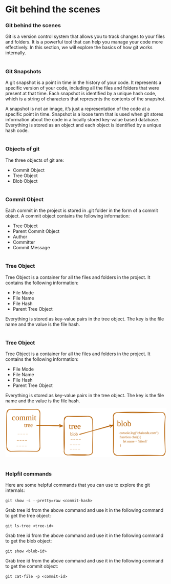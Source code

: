 # Git behind the scenes

### Git behind the scenes

Git is a version control system that allows you to track changes to your files and folders. It is a powerful tool that can help you manage your code more effectively. In this section, we will explore the basics of how git works internally.

#

### Git Snapshots

A git snapshot is a point in time in the history of your code. It represents a specific version of your code, including all the files and folders that were present at that time. Each snapshot is identified by a unique hash code, which is a string of characters that represents the contents of the snapshot.

A snapshot is not an image, it’s just a representation of the code at a specific point in time. Snapshot is a loose term that is used when git stores information about the code in a locally stored key-value based database. Everything is stored as an object and each object is identified by a unique hash code.

#

### Objects of git

The three objects of git are:

- Commit Object
- Tree Object
- Blob Object

#

### Commit Object

Each commit in the project is stored in .git folder in the form of a commit object. A commit object contains the following information:

- Tree Object
- Parent Commit Object
- Author
- Committer
- Commit Message

#

### Tree Object

Tree Object is a container for all the files and folders in the project. It contains the following information:

- File Mode
- File Name
- File Hash
- Parent Tree Object

Everything is stored as key-value pairs in the tree object. The key is the file name and the value is the file hash.

#

### Tree Object

Tree Object is a container for all the files and folders in the project. It contains the following information:

- File Mode
- File Name
- File Hash
- Parent Tree Object

Everything is stored as key-value pairs in the tree object. The key is the file name and the value is the file hash.

![alt text](image-03.png)

#

### Helpfil commands

Here are some helpful commands that you can use to explore the git internals:

`git show -s --pretty=raw <commit-hash>`

Grab tree id from the above command and use it in the following command to get the tree object:

`git ls-tree <tree-id>`

Grab tree id from the above command and use it in the following command to get the blob object:

`git show <blob-id>`

Grab tree id from the above command and use it in the following command to get the commit object:

`git cat-file -p <commit-id>`
